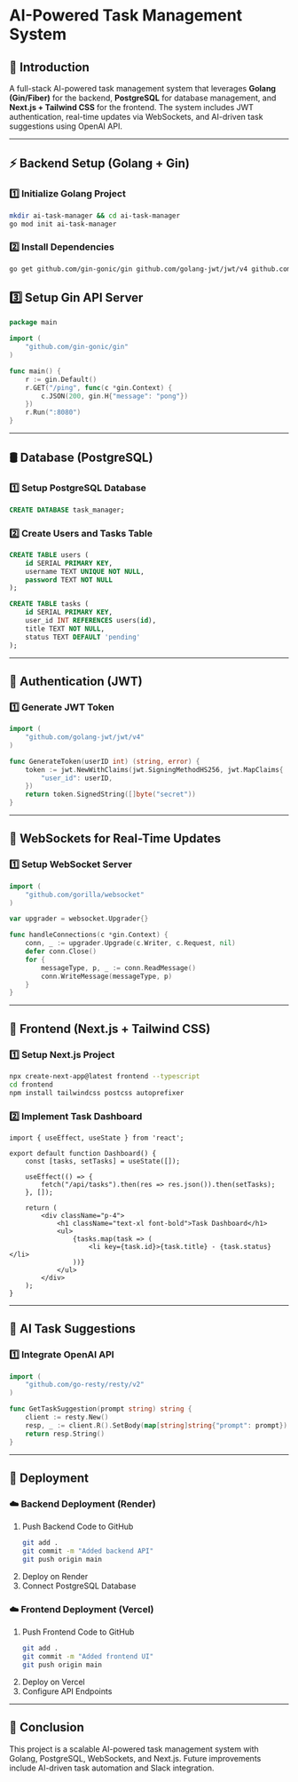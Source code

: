 # AI-Powered Task Management System

## 🚀 Introduction
A full-stack AI-powered task management system that leverages **Golang (Gin/Fiber)** for the backend, **PostgreSQL** for database management, and **Next.js + Tailwind CSS** for the frontend. The system includes JWT authentication, real-time updates via WebSockets, and AI-driven task suggestions using OpenAI API.

---

## ⚡ Backend Setup (Golang + Gin)

### 1️⃣ Initialize Golang Project
```sh
mkdir ai-task-manager && cd ai-task-manager
go mod init ai-task-manager
```

### 2️⃣ Install Dependencies
```sh
go get github.com/gin-gonic/gin github.com/golang-jwt/jwt/v4 github.com/jackc/pgx/v4 github.com/gorilla/websocket
```

## 3️⃣ Setup Gin API Server
```go
package main

import (
    "github.com/gin-gonic/gin"
)

func main() {
    r := gin.Default()
    r.GET("/ping", func(c *gin.Context) {
        c.JSON(200, gin.H{"message": "pong"})
    })
    r.Run(":8080")
}
```

---

## 🛢️ Database (PostgreSQL)

### 1️⃣ Setup PostgreSQL Database
```sql
CREATE DATABASE task_manager;
```

### 2️⃣ Create Users and Tasks Table
```sql
CREATE TABLE users (
    id SERIAL PRIMARY KEY,
    username TEXT UNIQUE NOT NULL,
    password TEXT NOT NULL
);

CREATE TABLE tasks (
    id SERIAL PRIMARY KEY,
    user_id INT REFERENCES users(id),
    title TEXT NOT NULL,
    status TEXT DEFAULT 'pending'
);
```

---

## 🔐 Authentication (JWT)

### 1️⃣ Generate JWT Token
```go
import (
    "github.com/golang-jwt/jwt/v4"
)

func GenerateToken(userID int) (string, error) {
    token := jwt.NewWithClaims(jwt.SigningMethodHS256, jwt.MapClaims{
        "user_id": userID,
    })
    return token.SignedString([]byte("secret"))
}
```

---

## 🔄 WebSockets for Real-Time Updates

### 1️⃣ Setup WebSocket Server
```go
import (
    "github.com/gorilla/websocket"
)

var upgrader = websocket.Upgrader{}

func handleConnections(c *gin.Context) {
    conn, _ := upgrader.Upgrade(c.Writer, c.Request, nil)
    defer conn.Close()
    for {
        messageType, p, _ := conn.ReadMessage()
        conn.WriteMessage(messageType, p)
    }
}
```

---

## 🎨 Frontend (Next.js + Tailwind CSS)

### 1️⃣ Setup Next.js Project
```sh
npx create-next-app@latest frontend --typescript
cd frontend
npm install tailwindcss postcss autoprefixer
```

### 2️⃣ Implement Task Dashboard
```tsx
import { useEffect, useState } from 'react';

export default function Dashboard() {
    const [tasks, setTasks] = useState([]);

    useEffect(() => {
        fetch("/api/tasks").then(res => res.json()).then(setTasks);
    }, []);

    return (
        <div className="p-4">
            <h1 className="text-xl font-bold">Task Dashboard</h1>
            <ul>
                {tasks.map(task => (
                    <li key={task.id}>{task.title} - {task.status}</li>
                ))}
            </ul>
        </div>
    );
}
```

---

## 🧠 AI Task Suggestions

### 1️⃣ Integrate OpenAI API
```go
import (
    "github.com/go-resty/resty/v2"
)

func GetTaskSuggestion(prompt string) string {
    client := resty.New()
    resp, _ := client.R().SetBody(map[string]string{"prompt": prompt}).Post("https://api.openai.com/v1/completions")
    return resp.String()
}
```

---

## 🚀 Deployment

### ☁️ Backend Deployment (Render)
1. Push Backend Code to GitHub
   ```sh
   git add .
   git commit -m "Added backend API"
   git push origin main
   ```
2. Deploy on Render
3. Connect PostgreSQL Database

### ☁️ Frontend Deployment (Vercel)
1. Push Frontend Code to GitHub
   ```sh
   git add .
   git commit -m "Added frontend UI"
   git push origin main
   ```
2. Deploy on Vercel
3. Configure API Endpoints

---

## 🎯 Conclusion
This project is a scalable AI-powered task management system with Golang, PostgreSQL, WebSockets, and Next.js. Future improvements include AI-driven task automation and Slack integration.

